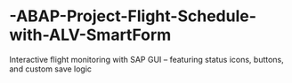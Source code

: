 # -ABAP-Project-Flight-Schedule-with-ALV-SmartForm
Interactive flight monitoring with SAP GUI – featuring status icons, buttons, and custom save logic

